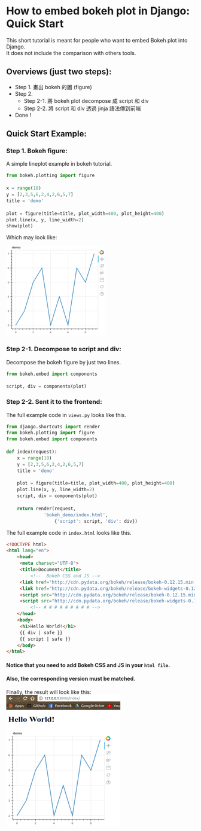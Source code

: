 # How to embed bokeh plot in Django: Quick Start
This short tutorial is meant for people who want to embed Bokeh plot into Django.     
It does not include the comparison with others tools.

## Overviews (just two steps):
- Step 1. 畫出 bokeh 的圖 (figure)
- Step 2.       
    - Step 2-1. 將 bokeh plot decompose 成 script 和 div     
    - Step 2-2. 將 script 和 div 透過 jinja 語法傳到前端     
- Done !

## Quick Start Example:
### Step 1. Bokeh figure:    
A simple lineplot example in bokeh tutorial.

```python
from bokeh.plotting import figure

x = range(10)
y = [2,3,5,6,2,4,2,6,5,7]
title = 'demo'

plot = figure(title=title, plot_width=400, plot_height=400)
plot.line(x, y, line_width=2)
show(plot)
```    

Which may look like:    

![](./github_imgs/example_lineplot01.png)


### Step 2-1. Decompose to script and div:
Decompose the bokeh figure by just two lines.
```python
from bokeh.embed import components

script, div = components(plot)
```

### Step 2-2. Sent it to the frontend:
The full example code in `views.py` looks like this.
```python
from django.shortcuts import render
from bokeh.plotting import figure 
from bokeh.embed import components

def index(request):
    x = range(10)
    y = [2,3,5,6,2,4,2,6,5,7]
    title = 'demo'

    plot = figure(title=title, plot_width=400, plot_height=400)
    plot.line(x, y, line_width=2)
    script, div = components(plot)

    return render(request,
    		  'bokeh_demo/index.html',
    	          {'script': script, 'div': div})
```    
The full example code in `index.html` looks like this.
```html
<!DOCTYPE html>
<html lang="en">
    <head>
	 <meta charset="UTF-8">
	 <title>Document</title>
         <!--  Bokeh CSS and JS -->
	 <link href="http://cdn.pydata.org/bokeh/release/bokeh-0.12.15.min.css" rel="stylesheet" type="text/css">
	 <link href="http://cdn.pydata.org/bokeh/release/bokeh-widgets-0.12.15.min.css" rel="stylesheet" type="text/css">
	 <script src="http://cdn.pydata.org/bokeh/release/bokeh-0.12.15.min.js"></script>
	 <script src="http://cdn.pydata.org/bokeh/release/bokeh-widgets-0.12.15.min.js"></script>
         <!-- # # # # # # # # # -->
    </head>
    <body>
	 <h1>Hello World!</h1>
	 {{ div | safe }}
	 {{ script | safe }}
    </body>
</html>
```    
#### Notice that you need to add Bokeh CSS and JS in your `html file`.    
#### Also, the corresponding version must be matched.    

Finally, the result will look like this:      
![](./github_imgs/example_lineplot02.png)
